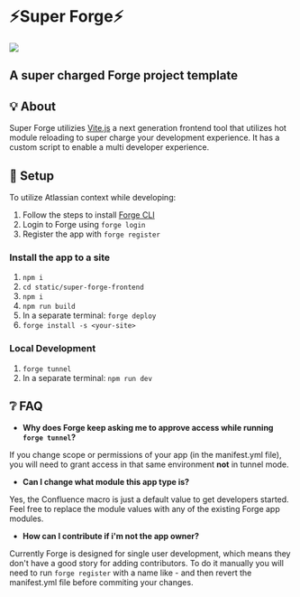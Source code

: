 # ⚡Super Forge⚡

![](./static/super-forge-frontend/src/assets/super-forge-blob.gif)

## A super charged Forge project template

## 💡 About

Super Forge utilizies [Vite.js](https://vitejs.dev/) a next generation frontend tool that utilizes hot module reloading to super charge your development experience. It has a custom script to enable a multi developer experience.

## 🔧 Setup

To utilize Atlassian context while developing:

1. Follow the steps to install [Forge CLI](https://developer.atlassian.com/platform/forge/getting-started/)
2. Login to Forge using `forge login`
3. Register the app with `forge register`

### Install the app to a site

1. `npm i`
2. `cd static/super-forge-frontend`
3. `npm i`
4. `npm run build`
5. In a separate terminal: `forge deploy`
6. `forge install -s <your-site>`

### Local Development

1. `forge tunnel`
2. In a separate terminal: `npm run dev`

## ❔ FAQ

- **Why does Forge keep asking me to approve access while running `forge tunnel`?**

If you change scope or permissions of your app (in the manifest.yml file), you will need to grant access in that same environment **not** in tunnel mode.

- **Can I change what module this app type is?**

Yes, the Confluence macro is just a default value to get developers started.
Feel free to replace the module values with any of the existing Forge app modules.

- **How can I contribute if i'm not the app owner?**

Currently Forge is designed for single user development, which means they don't have a good story for adding contributors. To do it manually you will need to run `forge register` with a name like <app-name>-<your name> and then revert the manifest.yml file before commiting your changes.
